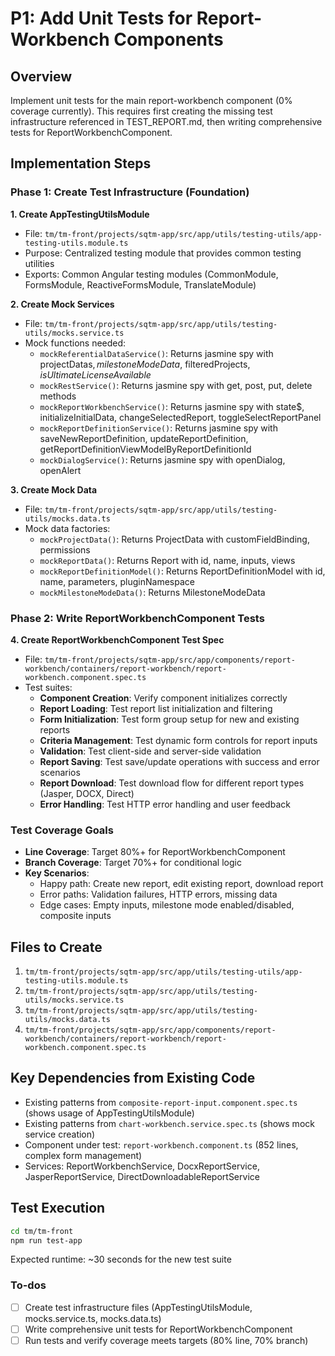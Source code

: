 <!-- 52c6ebf5-d933-4333-877d-f7a2ae23ed93 d407df4a-8248-46fd-a970-76306d90a620 -->
# P1: Add Unit Tests for Report-Workbench Components

## Overview

Implement unit tests for the main report-workbench component (0% coverage currently). This requires first creating the missing test infrastructure referenced in TEST_REPORT.md, then writing comprehensive tests for ReportWorkbenchComponent.

## Implementation Steps

### Phase 1: Create Test Infrastructure (Foundation)

**1. Create AppTestingUtilsModule**

- File: `tm/tm-front/projects/sqtm-app/src/app/utils/testing-utils/app-testing-utils.module.ts`
- Purpose: Centralized testing module that provides common testing utilities
- Exports: Common Angular testing modules (CommonModule, FormsModule, ReactiveFormsModule, TranslateModule)

**2. Create Mock Services**

- File: `tm/tm-front/projects/sqtm-app/src/app/utils/testing-utils/mocks.service.ts`
- Mock functions needed:
  - `mockReferentialDataService()`: Returns jasmine spy with projectDatas$, milestoneModeData$, filteredProjects$, isUltimateLicenseAvailable$
  - `mockRestService()`: Returns jasmine spy with get, post, put, delete methods
  - `mockReportWorkbenchService()`: Returns jasmine spy with state$, initializeInitialData, changeSelectedReport, toggleSelectReportPanel
  - `mockReportDefinitionService()`: Returns jasmine spy with saveNewReportDefinition, updateReportDefinition, getReportDefinitionViewModelByReportDefinitionId
  - `mockDialogService()`: Returns jasmine spy with openDialog, openAlert

**3. Create Mock Data**

- File: `tm/tm-front/projects/sqtm-app/src/app/utils/testing-utils/mocks.data.ts`
- Mock data factories:
  - `mockProjectData()`: Returns ProjectData with customFieldBinding, permissions
  - `mockReportData()`: Returns Report with id, name, inputs, views
  - `mockReportDefinitionModel()`: Returns ReportDefinitionModel with id, name, parameters, pluginNamespace
  - `mockMilestoneModeData()`: Returns MilestoneModeData

### Phase 2: Write ReportWorkbenchComponent Tests

**4. Create ReportWorkbenchComponent Test Spec**

- File: `tm/tm-front/projects/sqtm-app/src/app/components/report-workbench/containers/report-workbench/report-workbench.component.spec.ts`
- Test suites:
  - **Component Creation**: Verify component initializes correctly
  - **Report Loading**: Test report list initialization and filtering
  - **Form Initialization**: Test form group setup for new and existing reports
  - **Criteria Management**: Test dynamic form controls for report inputs
  - **Validation**: Test client-side and server-side validation
  - **Report Saving**: Test save/update operations with success and error scenarios
  - **Report Download**: Test download flow for different report types (Jasper, DOCX, Direct)
  - **Error Handling**: Test HTTP error handling and user feedback

### Test Coverage Goals

- **Line Coverage**: Target 80%+ for ReportWorkbenchComponent
- **Branch Coverage**: Target 70%+ for conditional logic
- **Key Scenarios**:
  - Happy path: Create new report, edit existing report, download report
  - Error paths: Validation failures, HTTP errors, missing data
  - Edge cases: Empty inputs, milestone mode enabled/disabled, composite inputs

## Files to Create

1. `tm/tm-front/projects/sqtm-app/src/app/utils/testing-utils/app-testing-utils.module.ts`
2. `tm/tm-front/projects/sqtm-app/src/app/utils/testing-utils/mocks.service.ts`
3. `tm/tm-front/projects/sqtm-app/src/app/utils/testing-utils/mocks.data.ts`
4. `tm/tm-front/projects/sqtm-app/src/app/components/report-workbench/containers/report-workbench/report-workbench.component.spec.ts`

## Key Dependencies from Existing Code

- Existing patterns from `composite-report-input.component.spec.ts` (shows usage of AppTestingUtilsModule)
- Existing patterns from `chart-workbench.service.spec.ts` (shows mock service creation)
- Component under test: `report-workbench.component.ts` (852 lines, complex form management)
- Services: ReportWorkbenchService, DocxReportService, JasperReportService, DirectDownloadableReportService

## Test Execution

```bash
cd tm/tm-front
npm run test-app
```

Expected runtime: ~30 seconds for the new test suite

### To-dos

- [ ] Create test infrastructure files (AppTestingUtilsModule, mocks.service.ts, mocks.data.ts)
- [ ] Write comprehensive unit tests for ReportWorkbenchComponent
- [ ] Run tests and verify coverage meets targets (80% line, 70% branch)